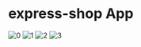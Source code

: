 # express-shop App

![0](https://user-images.githubusercontent.com/42120995/141941568-f401b7ef-f780-4466-83b1-1be51a814776.png)
![1](https://user-images.githubusercontent.com/42120995/141941578-d62f94a7-e051-408b-9997-65eb2b4151eb.png)
![2](https://user-images.githubusercontent.com/42120995/141941581-fb0ba4f1-8371-4087-ad97-01a6e2a82228.png)
![3](https://user-images.githubusercontent.com/42120995/141941586-eafe9ed3-5463-4487-90a9-f56655111389.png)
